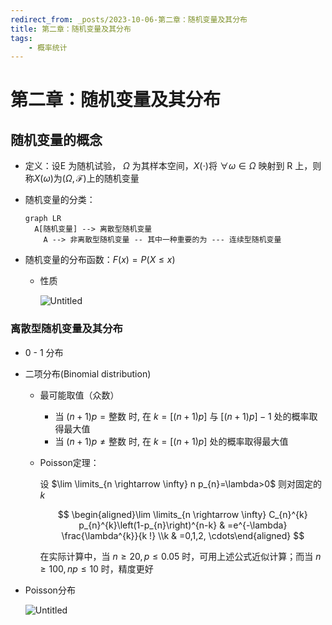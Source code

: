 ```yaml
---
redirect_from: _posts/2023-10-06-第二章：随机变量及其分布
title: 第二章：随机变量及其分布
tags:
    - 概率统计
---
```

# 第二章：随机变量及其分布

## 随机变量的概念

- 定义：设E 为随机试验， $\Omega$ 为其样本空间，$X(\cdot)$将 $\forall \omega \in \Omega$ 映射到 R 上，则称$X(\omega)$为$(\Omega, \mathscr F)$上的随机变量
- 随机变量的分类：
  
     
  
    ```mermaid
    graph LR
      A[随机变量] --> 离散型随机变量
    	A --> 非离散型随机变量 -- 其中一种重要的为 --- 连续型随机变量
    ```
    
- 随机变量的分布函数：$F(x) = P (X \le x)$
    - 性质
      
        ![Untitled](https://raw.githubusercontent.com/xshenhan/img/main/1696571847-Untitled.png)
        

### 离散型随机变量及其分布

- 0 - 1 分布
  
- 二项分布(Binomial distribution)
    - 最可能取值（众数）
        - 当 $(n+1) p= \text{整数}$ 时, 在 $k=[(n+1) p]$ 与 $[(n+1) p]-1$ 处的概率取得最大值
        - 当 $(n+1) p \neq\text{整数}$ 时, 在 ${k}=[(n+1) p]$ 处的概率取得最大值
    - Poisson定理：
      
        设 $\lim \limits_{n \rightarrow \infty} n p_{n}=\lambda>0$ 则对固定的 $k$
        
        $$
        \begin{aligned}\lim \limits_{n \rightarrow \infty} C_{n}^{k} p_{n}^{k}\left(1-p_{n}\right)^{n-k} & =e^{-\lambda} \frac{\lambda^{k}}{k !} \\k & =0,1,2, \cdots\end{aligned}
        $$
        
        在实际计算中，当 $n \geq 20, p \leq 0.05$ 时，可用上述公式近似计算；而当 $n \geq 100, n p \leq 10$ 时，精度更好
    
- Poisson分布
  
    ![Untitled](https://raw.githubusercontent.com/xshenhan/img/main/1696571836-Untitled%201.png)

